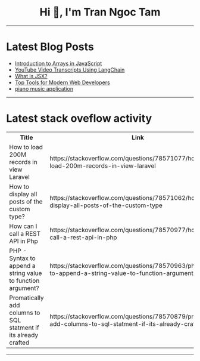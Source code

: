 <h1 align="center">Hi 👋, I'm Tran Ngoc Tam</h1>

---

# Latest Blog Posts 
<!-- BLOG-POST-LIST:START -->
- [Introduction to Arrays in JavaScript](https://dev.to/huericnan/introduction-to-arrays-in-javascript-599h)
- [YouTube Video Transcripts Using LangChain](https://dev.to/samagra07/youtube-video-transcripts-using-langchain-25g4)
- [What is JSX?](https://dev.to/ark7/what-is-jsx-5f60)
- [Top Tools for Modern Web Developers](https://dev.to/buildwebcrumbs/top-tools-for-modern-web-developers-1ba3)
- [piano music application](https://dev.to/hussein09/piano-music-application-505)
<!-- BLOG-POST-LIST:END -->

---

# Latest stack oveflow activity
<table>
  <tr><th>Title</th><th>Link</th></tr>
  <!-- STACKOVERFLOW:START --><tr><td>How to load 200M records in view Laravel</td><td>https://stackoverflow.com/questions/78571077/how-to-load-200m-records-in-view-laravel</td></tr><tr><td>How to display all posts of the custom type?</td><td>https://stackoverflow.com/questions/78571062/how-to-display-all-posts-of-the-custom-type</td></tr><tr><td>How can I call a REST API in Php</td><td>https://stackoverflow.com/questions/78570977/how-can-i-call-a-rest-api-in-php</td></tr><tr><td>PHP - Syntax to append a string value to function argument?</td><td>https://stackoverflow.com/questions/78570963/php-syntax-to-append-a-string-value-to-function-argument</td></tr><tr><td>Promatically add columns to SQL statment if its already crafted</td><td>https://stackoverflow.com/questions/78570879/promatically-add-columns-to-sql-statment-if-its-already-crafted</td></tr><!-- STACKOVERFLOW:END -->
</table>

---



